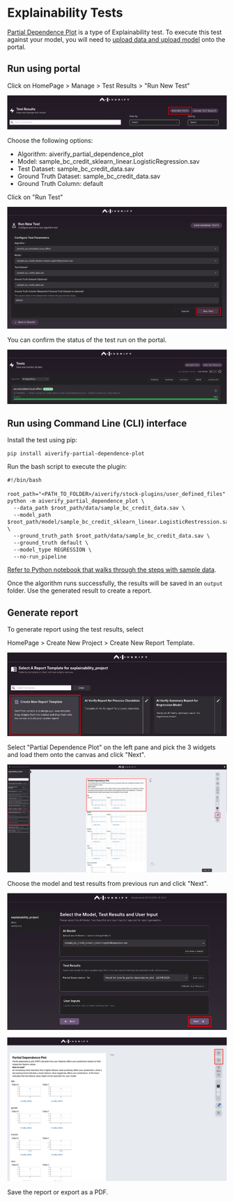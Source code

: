 # Explainability Tests 

[Partial Dependence Plot](https://pypi.org/project/aiverify-partial-dependence-plot/) is a type of Explainability test. To execute this test against your model, you will need to [upload data and upload model](../getting-started.md) onto the portal. 

## Run using portal

Click on HomePage > Manage > Test Results > "Run New Test"

![aivf2-0-explainability-run-new-test](../res/detailed-guide/explainability-run-new-test.png)

Choose the following options:

-	Algorithm: aiverify_partial_dependence_plot
-	Model: sample_bc_credit_sklearn_linear.LogisticRegression.sav
-	Test Dataset: sample_bc_credit_data.sav
-	Ground Truth Dataset: sample_bc_credit_data.sav
-	Ground Truth Column: default

Click on "Run Test"


![aivf2-0-explainability-config](../res/detailed-guide/explainability-config.png)

You can confirm the status of the test run on the portal.

![aivf2-0-explainability-success](../res/detailed-guide/explainability-success.png)

## Run using Command Line (CLI) interface

Install the test using pip:

```
pip install aiverify-partial-dependence-plot
```

Run the bash script to execute the plugin:

```
#!/bin/bash

root_path="<PATH_TO_FOLDER>/aiverify/stock-plugins/user_defined_files"
python -m aiverify_partial_dependence_plot \
  --data_path $root_path/data/sample_bc_credit_data.sav \
  --model_path $root_path/model/sample_bc_credit_sklearn_linear.LogisticRestression.sav \
  --ground_truth_path $root_path/data/sample_bc_credit_data.sav \
  --ground_truth default \
  --model_type REGRESSION \
  --no-run_pipeline
```

[Refer to Python notebook that walks through the steps with sample data](../res/detailed-guide/AIVT_2_0_PDP.ipynb).

Once the algorithm runs successfully, the results will be saved in an `output` folder.
Use the generated result to create a report.


## Generate report

To generate report using the test results, select

HomePage > Create New Project  > Create New Report Template.

![aivf2-0-explainability-new-template](../res/detailed-guide/explainability-new-template.png)

Select "Partial Dependence Plot" on the left pane and pick the 3 widgets and load them onto the canvas and click "Next".

![aivf2-0-explainability-canvas](../res/detailed-guide/explainability-canvas.png)

Choose the model and test results from previous run and click "Next".

![aivf2-0-explainability-choose-model](../res/detailed-guide/explainability-choose-model.png)

![aivf2-0-explainability-save](../res/detailed-guide/explainability-save.png)

Save the report or export as a PDF.